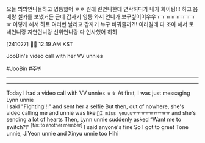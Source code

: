 오늘
븨븨언니들하고
영통했어
ㅎㅎ
원래
린언니한테 연락하다가
내가 화이팅!!! 하고 음메랑 셀카를 보냈거든
근데 갑자기 영통 와서
언니가
보구싶어어우우ㅜㅜㅠㅠㅠㅠㅠㅠㅠ
이렇게 해서
하트 여러번 날리고
갑자기 누구 바꿔줄까?!! 이러길래
다 조아
해서
토네언니랑
지연언니랑
신위언니랑
다 인사했어
히히



[241027] 🐣💭 12:19 AM KST

JooBin's video call with her VV unnies

#JooBin #주빈
____


____

Today 
I had a video call with VV unnies
ㅎㅎ
At first, I was just messaging Lynn unnie  
I said "Fighting!!!" and sent her a selfie
But then, out of nowhere, she's video calling me
and unnie was like `🦈I miss youuuㅜㅜㅠㅠㅠㅠㅠㅠㅠ`
and she's sending a lot of hearts
Then, Lynn unnie suddenly asked 
“Want me to switch?!” <sup>[t/n: to another member]</sup> 
I said anyone's fine
So I got to greet Tone unnie, JiYeon unnie and Xinyu unnie too
Hihi